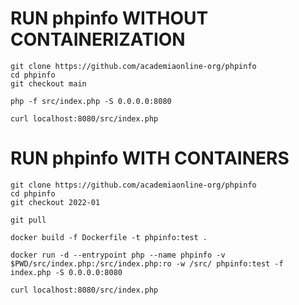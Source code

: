 # RUN phpinfo WITHOUT CONTAINERIZATION

```
git clone https://github.com/academiaonline-org/phpinfo
cd phpinfo
git checkout main
```
```
php -f src/index.php -S 0.0.0.0:8080
```
```
curl localhost:8080/src/index.php
```

# RUN phpinfo WITH CONTAINERS

```
git clone https://github.com/academiaonline-org/phpinfo
cd phpinfo
git checkout 2022-01
```
```
git pull
```
```
docker build -f Dockerfile -t phpinfo:test .
```
```
docker run -d --entrypoint php --name phpinfo -v $PWD/src/index.php:/src/index.php:ro -w /src/ phpinfo:test -f index.php -S 0.0.0.0:8080
```
```
curl localhost:8080/src/index.php
```

